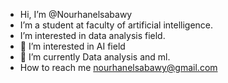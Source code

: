 - Hi, I’m @Nourhanelsabawy
- I’m a student at faculty of artificial intelligence.
- I’m interested in data analysis field.
- 👀 I’m interested in AI field
- 🌱 I’m currently Data analysis and ml.
- How to reach me 
nourhanelsabawy@gmail.com
<!---
Nourhanelsabawy/Nourhanelsabawy is a ✨ special ✨ repository because its `README.md` (this file) appears on your GitHub profile.
You can click the Preview link to take a look at your changes.
--->
